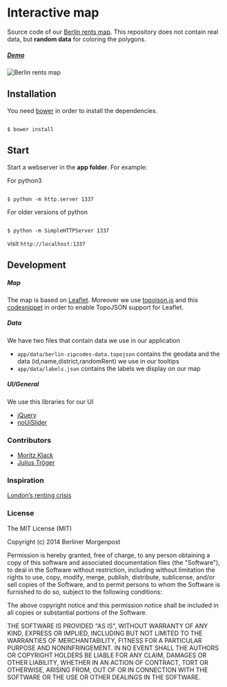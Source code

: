# Interactive map

Source code of our [Berlin rents map](http://morgenpost.de/mietkarte).
This repository does not contain real data, but **random data** for coloring the polygons.

##### [Demo](http://berlinermorgenpost.github.io/mietkarte/)

![Berlin rents map](http://interaktiv.morgenpost.de/mietkarte-berlin/img/thumb_mietkarte.jpg)



## Installation
You need [bower](http://bower.io) in order to install the dependencies.

```shell

$ bower install 

```

## Start
Start a webserver in the **app folder**. For example:

For python3 
```shell

$ python -m http.server 1337
```

For older versions of python
```shell

$ python -m SimpleHTTPServer 1337
```

visit `http://localhost:1337`


## Development

##### Map
The map is based on [Leaflet](http://leafletjs.com). Moreover we use [topojson.js](https://github.com/mbostock/topojson) and this [codesnippet](https://gist.github.com/rclark/5779673) in order to enable TopoJSON support for Leaflet.

##### Data
We have two files that contain data we use in our application

* `app/data/berlin-zipcodes-data.topojson` contains the geodata and the data (id,name,district,randomRent) we use in our tooltips
* `app/data/labels.json` contains the labels we display on our map

##### UI/General
We use this libraries for our UI

* [jQuery](http://jquery.com)
* [noUiSlider](http://refreshless.com/nouislider/)


### Contributors
* [Moritz Klack](http://github.com/moklick)
* [Julius Tröger](http://twitter.com/juliustroeger)


### Inspiration 
[London’s renting crisis](http://www.ft.com/intl/cms/s/2/ad4ef6a4-503d-11e3-befe-00144feabdc0.html)


### License

The MIT License (MIT)

Copyright (c) 2014 Berliner Morgenpost

Permission is hereby granted, free of charge, to any person obtaining a copy
of this software and associated documentation files (the "Software"), to deal
in the Software without restriction, including without limitation the rights
to use, copy, modify, merge, publish, distribute, sublicense, and/or sell
copies of the Software, and to permit persons to whom the Software is
furnished to do so, subject to the following conditions:

The above copyright notice and this permission notice shall be included in all
copies or substantial portions of the Software.

THE SOFTWARE IS PROVIDED "AS IS", WITHOUT WARRANTY OF ANY KIND, EXPRESS OR
IMPLIED, INCLUDING BUT NOT LIMITED TO THE WARRANTIES OF MERCHANTABILITY,
FITNESS FOR A PARTICULAR PURPOSE AND NONINFRINGEMENT. IN NO EVENT SHALL THE
AUTHORS OR COPYRIGHT HOLDERS BE LIABLE FOR ANY CLAIM, DAMAGES OR OTHER
LIABILITY, WHETHER IN AN ACTION OF CONTRACT, TORT OR OTHERWISE, ARISING FROM,
OUT OF OR IN CONNECTION WITH THE SOFTWARE OR THE USE OR OTHER DEALINGS IN THE
SOFTWARE.
